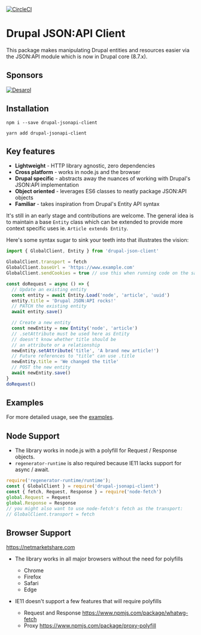 [![CircleCI](https://circleci.com/gh/Auspicus/drupal-jsonapi-client/tree/master.svg?style=svg)](https://circleci.com/gh/Auspicus/drupal-jsonapi-client/tree/master)

# Drupal JSON:API Client

This package makes manipulating Drupal entities and resources easier via the JSON:API module which is now in Drupal core (8.7.x).

## Sponsors

[![Desarol](https://user-images.githubusercontent.com/1893118/59728701-c6887e00-9200-11e9-9128-2589d87dca87.png)](https://www.desarol.com)

## Installation
```
npm i --save drupal-jsonapi-client
```

```
yarn add drupal-jsonapi-client
```

## Key features
- **Lightweight** - HTTP library agnostic, zero dependencies
- **Cross platform** - works in node.js and the browser
- **Drupal specific** - abstracts away the nuances of working with Drupal's JSON:API implementation
- **Object oriented** - leverages ES6 classes to neatly package JSON:API objects
- **Familiar** - takes inspiration from Drupal's Entity API syntax

It's still in an early stage and contributions are welcome. The general idea is to maintain a base `Entity` class which can be extended to provide more context specific uses ie. `Article extends Entity`.

Here's some syntax sugar to sink your teeth into that illustrates the vision:

```js
import { GlobalClient, Entity } from 'drupal-json-client'

GlobalClient.transport = fetch
GlobalClient.baseUrl = 'https://www.example.com'
GlobalClient.sendCookies = true // use this when running code on the same origin as Drupal

const doRequest = async () => {
  // Update an existing entity
  const entity = await Entity.Load('node', 'article', 'uuid')
  entity.title = 'Drupal JSON:API rocks!'
  // PATCH the existing entity
  await entity.save()

  // Create a new entity
  const newEntity = new Entity('node', 'article')
  // .setAttribute must be used here as Entity
  // doesn't know whether title should be
  // an attribute or a relationship
  newEntity.setAttribute('title', 'A brand new article!')
  // Future references to "title" can use .title
  newEntity.title = 'We changed the title'
  // POST the new entity
  await newEntity.save()
}
doRequest()
```

## Examples

For more detailed usage, see the [examples](https://github.com/Auspicus/drupal-jsonapi-client/tree/3.x/examples).

## Node Support

- The library works in node.js with a polyfill for Request / Response objects.
- `regenerator-runtime` is also required because IE11 lacks support for async / await.

```js
require('regenerator-runtime/runtime');
const { GlobalClient } = require('drupal-jsonapi-client')
const { fetch, Request, Response } = require('node-fetch')
global.Request = Request
global.Response = Response
// you might also want to use node-fetch's fetch as the transport:
// GlobalClient.transport = fetch
```

## Browser Support

https://netmarketshare.com

- The library works in all major browsers without the need for polyfills
  - Chrome
  - Firefox
  - Safari
  - Edge

- IE11 doesn't support a few features that will require polyfills
  - Request and Response https://www.npmjs.com/package/whatwg-fetch
  - Proxy https://www.npmjs.com/package/proxy-polyfill
